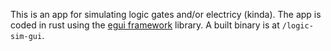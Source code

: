 This is an app for simulating logic gates and/or electricy (kinda). The app is coded in rust using the [egui framework](https://crates.io/crates/eframe) library. A built binary is at `/logic-sim-gui`.
